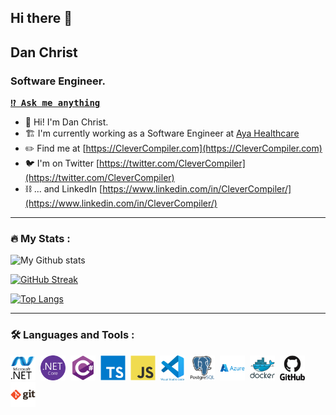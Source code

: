 ## Hi there 👋
## Dan Christ

### Software Engineer.

<kbd><strong>[⁉️ Ask me anything](https://github.com/CleverCompiler/CleverCompiler/issues/new?assignees=CleverCompiler&labels=ama&template=ama.md&title=%5BAMA%5D)</strong></kbd>

- 👋 Hi! I'm Dan Christ.
- 🏗️ I'm currently working as a Software Engineer at [Aya Healthcare](https://ayahealthcare.com)
- ✏️ Find me at [https://CleverCompiler.com](https://CleverCompiler.com)
- 🐦 I'm on Twitter [https://twitter.com/CleverCompiler](https://twitter.com/CleverCompiler)
- ⛓️ ... and LinkedIn [https://www.linkedin.com/in/CleverCompiler/](https://www.linkedin.com/in/CleverCompiler/)

---

### :fire: My Stats :

![My Github stats](https://github-readme-stats.vercel.app/api?username=CleverCompiler&show_icons=true&theme=synthwave)

[![GitHub Streak](http://github-readme-streak-stats.herokuapp.com?user=CleverCompiler&theme=dark&background=000000)](https://git.io/streak-stats)

[![Top Langs](https://github-readme-stats.vercel.app/api/top-langs/?username=CleverCompiler&layout=compact&theme=vision-friendly-dark)](https://github.com/anuraghazra/github-readme-stats)

---

### :hammer_and_wrench: Languages and Tools :

<div>
  <img src="https://github.com/devicons/devicon/blob/master/icons/dot-net/dot-net-original-wordmark.svg" title="DotNet" alt="DotNet" width="40" height="40"/>&nbsp;
  <img src="https://github.com/devicons/devicon/blob/master/icons/dotnetcore/dotnetcore-original.svg" title="dotnet-core" alt="dotnet-core" width="40" height="40"/>&nbsp;
  <img src="https://github.com/devicons/devicon/blob/master/icons/csharp/csharp-original.svg" title="CSharp" alt="CSharp" width="40" height="40"/>&nbsp;
  <img src="https://github.com/devicons/devicon/blob/master/icons/typescript/typescript-original.svg" title="Typescript" alt="Typescript" width="40" height="40"/>&nbsp;
  <img src="https://github.com/devicons/devicon/blob/master/icons/javascript/javascript-original.svg" title="Javascript" alt="Javascript" width="40" height="40"/>&nbsp;
  <img src="https://github.com/devicons/devicon/blob/master/icons/vscode/vscode-original-wordmark.svg" title="VS Code" alt="VS Code" width="40" height="40"/>&nbsp;
  <img src="https://github.com/devicons/devicon/blob/master/icons/postgresql/postgresql-original-wordmark.svg" title="Postgres" alt="Postgres" width="40" height="40"/>&nbsp;
  <img src="https://github.com/devicons/devicon/blob/master/icons/azure/azure-original-wordmark.svg" title="Azure" alt="Azure" width="40" height="40"/>&nbsp;
  <img src="https://github.com/devicons/devicon/blob/master/icons/docker/docker-original-wordmark.svg" title="Docker" alt="Docker" width="40" height="40"/>&nbsp;
  <img src="https://github.com/devicons/devicon/blob/master/icons/github/github-original-wordmark.svg" title="GitHub" **alt="GitHub" width="40" height="40"/>
  <img src="https://github.com/devicons/devicon/blob/master/icons/git/git-original-wordmark.svg" title="Git" **alt="Git" width="40" 
  height="40">
</div>
